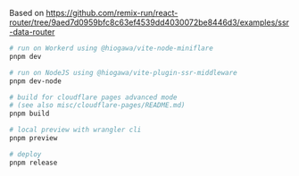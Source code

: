 Based on https://github.com/remix-run/react-router/tree/9aed7d0959bfc8c63ef4539dd4030072be8446d3/examples/ssr-data-router

```sh
# run on Workerd using @hiogawa/vite-node-miniflare
pnpm dev

# run on NodeJS using @hiogawa/vite-plugin-ssr-middleware
pnpm dev-node

# build for cloudflare pages advanced mode
# (see also misc/cloudflare-pages/README.md)
pnpm build

# local preview with wrangler cli
pnpm preview

# deploy
pnpm release
```

